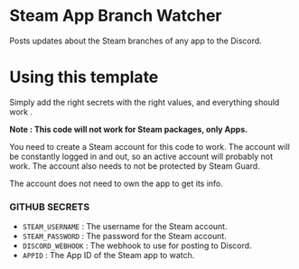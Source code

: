 # Steam App Branch Watcher
Posts updates about the Steam branches of any app to the Discord.

# Using this template

Simply add the right secrets with the right values, and everything should work .

**Note : This code will not work for Steam packages, only Apps.**

You need to create a Steam account for this code to work. The account will be constantly logged in and out, so an active account will probably not work. The account also needs to not be protected by Steam Guard.

The account does not need to own the app to get its info.

### GITHUB SECRETS
- `STEAM_USERNAME` : The username for the Steam account.
- `STEAM_PASSWORD` : The password for the Steam account.
- `DISCORD_WEBHOOK` : The webhook to use for posting to Discord.
- `APPID` : The App ID of the Steam app to watch.
